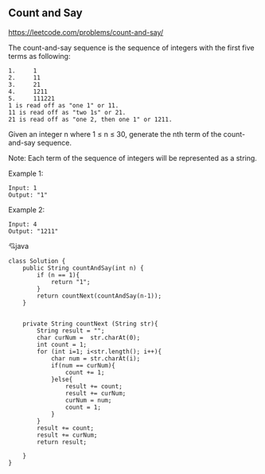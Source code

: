 ## Count and Say
https://leetcode.com/problems/count-and-say/

The count-and-say sequence is the sequence of integers with the first five terms as following:

    1.     1
    2.     11
    3.     21
    4.     1211
    5.     111221
    1 is read off as "one 1" or 11.
    11 is read off as "two 1s" or 21.
    21 is read off as "one 2, then one 1" or 1211.

Given an integer n where 1 ≤ n ≤ 30, generate the nth term of the count-and-say sequence.

Note: Each term of the sequence of integers will be represented as a string.

 

Example 1:

    Input: 1
    Output: "1"
Example 2:

    Input: 4
    Output: "1211"



  
  :cupid:java

    class Solution {
        public String countAndSay(int n) {
            if (n == 1){
                return "1";
            }
            return countNext(countAndSay(n-1));
        }


        private String countNext (String str){    
            String result = "";
            char curNum =  str.charAt(0);
            int count = 1;
            for (int i=1; i<str.length(); i++){
                char num = str.charAt(i);
                if(num == curNum){
                    count += 1;
                }else{
                    result += count;
                    result += curNum;
                    curNum = num;
                    count = 1;
                }
            }
            result += count;
            result += curNum;
            return result;

        }
    }
